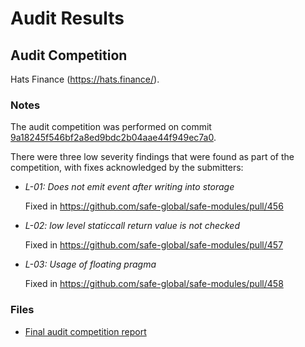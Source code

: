 # Audit Results

## Audit Competition

Hats Finance (<https://hats.finance/>).

### Notes

The audit competition was performed on commit [9a18245f546bf2a8ed9bdc2b04aae44f949ec7a0](https://github.com/safe-global/safe-modules/tree/9a18245f546bf2a8ed9bdc2b04aae44f949ec7a0).

There were three low severity findings that were found as part of the competition, with fixes acknowledged by the submitters:

- _L-01: Does not emit event after writing into storage_

  Fixed in <https://github.com/safe-global/safe-modules/pull/456>

- _L-02: low level staticcall return value is not checked_

  Fixed in <https://github.com/safe-global/safe-modules/pull/457>

- _L-03: Usage of floating pragma_

  Fixed in <https://github.com/safe-global/safe-modules/pull/458>

### Files

- [Final audit competition report](audit-competition-report-hats.md)
